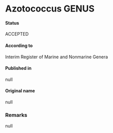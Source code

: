 Azotococcus GENUS
=======

#### Status
ACCEPTED

#### According to
Interim Register of Marine and Nonmarine Genera

#### Published in
null

#### Original name
null

### Remarks
null